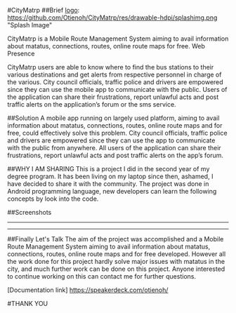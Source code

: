 #CityMatrp 
##Brief
[logo]: https://github.com/Otienoh/CityMatrp/res/drawable-hdpi/splashimg.png "Splash Image"

CityMatrp is a Mobile Route Management System aiming to avail information about matatus, connections, routes, online route maps for free. 
Web Presence

CityMatrp users are able to know where to find the bus stations to their various destinations and get alerts from respective personnel in charge of the various. City council officials, traffic police and drivers are empowered since they can use the mobile app to communicate with the public. Users of the application can share their frustrations, report unlawful acts and post traffic alerts on the application’s forum or the sms service.

##Solution
A mobile app running on largely used platform, aiming to avail information about matatus, connections, routes, online route maps and for free, could effectively solve this problem. City council officials, traffic police and drivers are empowered since they can use the app to communicate with the public from anywhere. All users of the application can share their frustrations, report unlawful acts and post traffic alerts on the app’s forum.

##WHY I AM SHARING
This is a project I did in the second year of my degree program. It has been living on my laptop since then, ashamed, I have decided to share it with the community. The project was done in Android programming language, new developers can learn the following concepts by look into the code. 

##Screenshots
___
[logo]: https://github.com/Otienoh/CityMatrp/screenshots/Matatu_route_search.png "Matatu route search"
[logo]: https://github.com/Otienoh/CityMatrp/screenshots/Route_director_login.png "Route director login"
[logo]: https://github.com/Otienoh/CityMatrp/screenshots/administrator_dashboard.png "administrator dashboard"
___

##Finally Let's Talk
The aim of the project was accomplished and a Mobile Route Management System aiming to avail information about matatus, connections, routes, online route maps and for free developed. However all the work done for this project hardly solve major issues with matatus in the city, and much further work can be done on this project. Anyone interested to continue working on this can contact me [](otienojulie@gmail.com) for further questions.

[Documentation link] https://speakerdeck.com/otienoh/

#THANK YOU